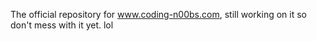 The official repository for www.coding-n00bs.com, still working on it so don't mess with it yet. lol
